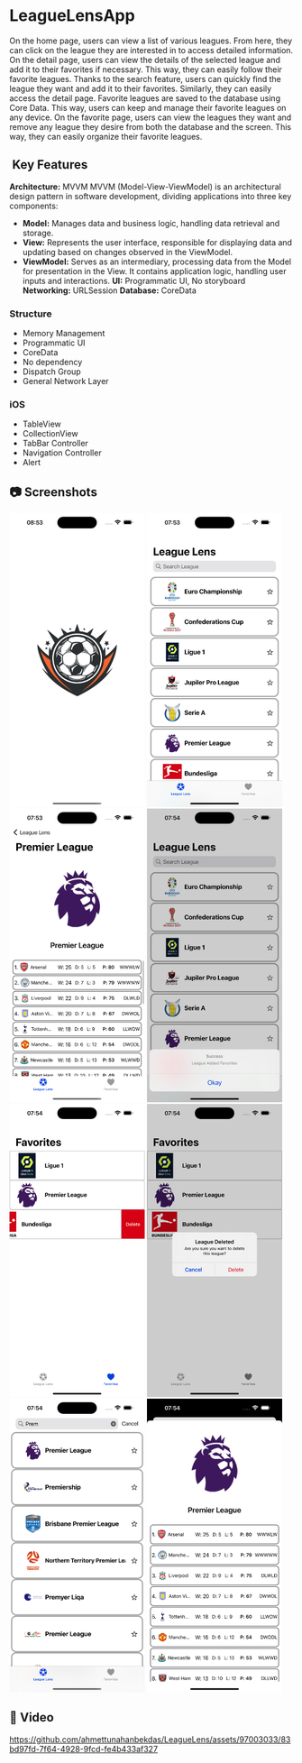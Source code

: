 # LeagueLensApp
On the home page, users can view a list of various leagues. From here, they can click on the league they are interested in to access detailed information.
On the detail page, users can view the details of the selected league and add it to their favorites if necessary. This way, they can easily follow their favorite leagues.
Thanks to the search feature, users can quickly find the league they want and add it to their favorites. Similarly, they can easily access the detail page.
Favorite leagues are saved to the database using Core Data. This way, users can keep and manage their favorite leagues on any device.
On the favorite page, users can view the leagues they want and remove any league they desire from both the database and the screen. This way, they can easily organize their favorite leagues.

##  Key Features
**Architecture:** MVVM 
MVVM (Model-View-ViewModel) is an architectural design pattern in software development, dividing applications into three key components:
- **Model:** Manages data and business logic, handling data retrieval and storage.
- **View:** Represents the user interface, responsible for displaying data and updating based on changes observed in the ViewModel.
- **ViewModel:** Serves as an intermediary, processing data from the Model for presentation in the View. It contains application logic, handling user inputs and interactions.
**UI:** Programmatic UI, No storyboard
**Networking:** URLSession
**Database:** CoreData 

### Structure
- Memory Management 
- Programmatic UI
- CoreData
- No dependency
- Dispatch Group
- General Network Layer
  
### iOS
- TableView
- CollectionView
- TabBar Controller
- Navigation Controller
- Alert
  
## :camera: Screenshots
<p float="left">
<img width="240" src="/ScreenShot/ss0.png">
<img width="240" src="/ScreenShot/ss1.png">
<img width="240" src="/ScreenShot/ss2.png">
<img width="240" src="/ScreenShot/ss3.png">
<img width="240" src="/ScreenShot/ss4.png">
<img width="240" src="/ScreenShot/ss5.png">
<img width="240" src="/ScreenShot/ss6.png">
<img width="240" src="/ScreenShot/ss7.png">
</p>

## :movie_camera: Video
https://github.com/ahmettunahanbekdas/LeagueLens/assets/97003033/83bd97fd-7f64-4928-9fcd-fe4b433af327




